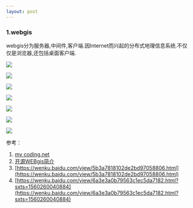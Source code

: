 ```yaml
---
layout: post
---
```


### 1.webgis

webgis分为服务器,中间件,客户端.因Internet而兴起的分布式地理信息系统.不仅仅是浏览器,还包括桌面客户端.

![](https://wkretype.bdimg.com/retype/zoom/5186801b844769eae009ed68?pn=9&o=jpg_6&md5sum=44750815beec667703231c4b540b22b9&sign=cc7f27ef54&png=487586-512139&jpg=1093498-1215818)

![](https://wkretype.bdimg.com/retype/zoom/6a6d3e7f25c52cc58bd6be22?pn=11&o=jpg_6&md5sum=a55823b49531b0a84955560330c307fa&sign=e6c37ab3eb&png=2053086-2233462&jpg=1705467-1860632)

![](https://wkretype.bdimg.com/retype/zoom/5186801b844769eae009ed68?pn=7&o=jpg_6&md5sum=44750815beec667703231c4b540b22b9&sign=cc7f27ef54&png=380929-423771&jpg=786035-988162)

![](https://wkretype.bdimg.com/retype/zoom/5186801b844769eae009ed68?pn=4&o=jpg_6&md5sum=44750815beec667703231c4b540b22b9&sign=cc7f27ef54&png=212757-283079&jpg=361066-552663)
		

![](https://wkretype.bdimg.com/retype/zoom/5186801b844769eae009ed68?pn=5&o=jpg_6&md5sum=44750815beec667703231c4b540b22b9&sign=cc7f27ef54&png=283080-336832&jpg=552664-689122)

![](https://wkretype.bdimg.com/retype/zoom/6a6d3e7f25c52cc58bd6be22?pn=5&o=jpg_6&md5sum=a55823b49531b0a84955560330c307fa&sign=e6c37ab3eb&png=749991-980200&jpg=597144-795914)


![](https://wkretype.bdimg.com/retype/zoom/5186801b844769eae009ed68?pn=6&o=jpg_6&md5sum=44750815beec667703231c4b540b22b9&sign=cc7f27ef54&png=336833-380928&jpg=689123-786034)









参考：

1. [my coding.net](http://zhwa3232.coding.me/baibingqianlan.github.io/)
2. [开源WEBgis简介](https://wenku.baidu.com/view/d62320462f3f5727a5e9856a561252d380eb204e.html?rec_flag=default&sxts=1560260701433)
3. [https://wenku.baidu.com/view/5b3a7818102de2bd97058806.html](https://wenku.baidu.com/view/5b3a7818102de2bd97058806.html)
4. [https://wenku.baidu.com/view/6a3e3a0b79563c1ec5da7182.html?sxts=1560260040884](https://wenku.baidu.com/view/6a3e3a0b79563c1ec5da7182.html?sxts=1560260040884)

